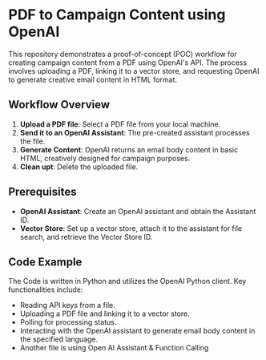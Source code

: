 # PDF to Campaign Content using OpenAI

This repository demonstrates a proof-of-concept (POC) workflow for creating campaign content from a PDF using OpenAI's API. The process involves uploading a PDF, linking it to a vector store, and requesting OpenAI to generate creative email content in HTML format.

## Workflow Overview

1. **Upload a PDF file**: Select a PDF file from your local machine.
2. **Send it to an OpenAI Assistant**: The pre-created assistant processes the file.
3. **Generate Content**: OpenAI returns an email body content in basic HTML, creatively designed for campaign purposes.
4. **Clean upt**: Delete the uploaded file.

## Prerequisites

- **OpenAI Assistant**: Create an OpenAI assistant and obtain the Assistant ID.
- **Vector Store**: Set up a vector store, attach it to the assistant for file search, and retrieve the Vector Store ID.

## Code Example

The Code  is written in Python and utilizes the OpenAI Python client. Key functionalities include:

- Reading API keys from a file.
- Uploading a PDF file and linking it to a vector store.
- Polling for processing status.
- Interacting with the OpenAI assistant to generate email body content in the specified language.
- Another file is using Open AI Assistant & Function Calling
